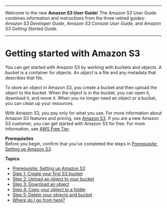 --------

Welcome to the new **Amazon S3 User Guide**\! The Amazon S3 User Guide combines information and instructions from the three retired guides: *Amazon S3 Developer Guide*, *Amazon S3 Console User Guide*, and *Amazon S3 Getting Started Guide*\.

--------

# Getting started with Amazon S3<a name="GetStartedWithS3"></a>

You can get started with Amazon S3 by working with buckets and objects\. A *bucket* is a container for objects\. An *object* is a file and any metadata that describes that file\.

To store an object in Amazon S3, you create a bucket and then upload the object to the bucket\. When the object is in the bucket, you can open it, download it, and move it\. When you no longer need an object or a bucket, you can clean up your resources\.

With Amazon S3, you pay only for what you use\. For more information about Amazon S3 features and pricing, see [Amazon S3](http://aws.amazon.com/s3)\. If you are a new Amazon S3 customer, you can get started with Amazon S3 for free\. For more information, see [AWS Free Tier](http://aws.amazon.com/free)\.

**Prerequisites**  
Before you begin, confirm that you've completed the steps in [Prerequisite: Setting up Amazon S3](setting-up-s3.md)\.

**Topics**
+ [Prerequisite: Setting up Amazon S3](setting-up-s3.md)
+ [Step 1: Create your first S3 bucket](creating-bucket.md)
+ [Step 2: Upload an object to your bucket](uploading-an-object-bucket.md)
+ [Step 3: Download an object](accessing-an-object.md)
+ [Step 4: Copy your object to a folder](copying-an-object.md)
+ [Step 5: Delete your objects and bucket](deleting-object-bucket.md)
+ [Where do I go from here?](ImplementingS3.md)